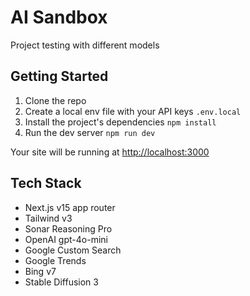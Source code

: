 <h1>AI Sandbox</h1>
Project testing with different models

## Getting Started

1. Clone the repo
2. Create a local env file with your API keys `.env.local`
3. Install the project's dependencies `npm install`
4. Run the dev server `npm run dev`

Your site will be running at <http://localhost:3000>

## Tech Stack

- Next.js v15 app router
- Tailwind v3
- Sonar Reasoning Pro
- OpenAI gpt-4o-mini
- Google Custom Search
- Google Trends
- Bing v7
- Stable Diffusion 3
